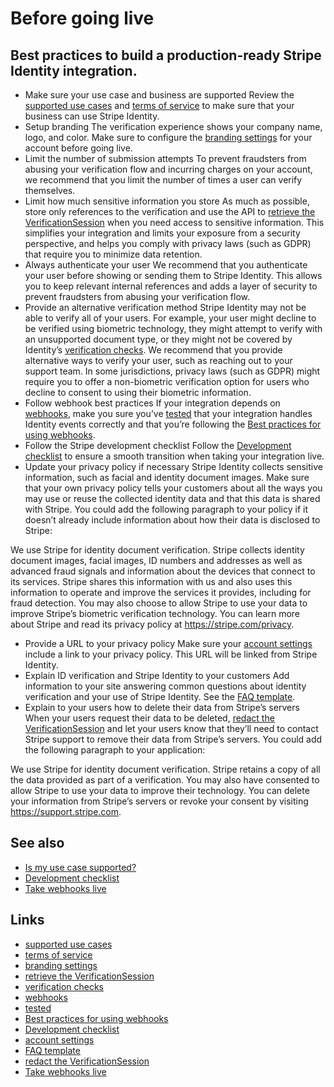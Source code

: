 # Before going live

## Best practices to build a production-ready Stripe Identity integration.

- Make sure your use case and business are supported
Review the [supported use cases](https://docs.stripe.com/identity/use-cases) and
[terms of service](https://stripe.com/identity/legal) to make sure that your
business can use Stripe Identity.
- Setup branding
The verification experience shows your company name, logo, and color. Make sure
to configure the [branding
settings](https://dashboard.stripe.com/settings/branding) for your account
before going live.
- Limit the number of submission attempts
To prevent fraudsters from abusing your verification flow and incurring charges
on your account, we recommend that you limit the number of times a user can
verify themselves.
- Limit how much sensitive information you store
As much as possible, store only references to the verification and use the API
to [retrieve the
VerificationSession](https://docs.stripe.com/api/identity/verification_sessions/retrieve)
when you need access to sensitive information. This simplifies your integration
and limits your exposure from a security perspective, and helps you comply with
privacy laws (such as GDPR) that require you to minimize data retention.
- Always authenticate your user
We recommend that you authenticate your user before showing or sending them to
Stripe Identity. This allows you to keep relevant internal references and adds a
layer of security to prevent fraudsters from abusing your verification flow.
- Provide an alternative verification method
Stripe Identity may not be able to verify all of your users. For example, your
user might decline to be verified using biometric technology, they might attempt
to verify with an unsupported document type, or they might not be covered by
Identity’s [verification
checks](https://docs.stripe.com/identity/verification-checks). We recommend that
you provide alternative ways to verify your user, such as reaching out to your
support team. In some jurisdictions, privacy laws (such as GDPR) might require
you to offer a non-biometric verification option for users who decline to
consent to using their biometric information.
- Follow webhook best practices
If your integration depends on [webhooks](https://docs.stripe.com/webhooks),
make you sure you’ve
[tested](https://docs.stripe.com/identity/handle-verification-outcomes#test)
that your integration handles Identity events correctly and that you’re
following the [Best practices for using
webhooks](https://docs.stripe.com/webhooks#best-practices).
- Follow the Stripe development checklist
Follow the [Development
checklist](https://docs.stripe.com/get-started/checklist/go-live) to ensure a
smooth transition when taking your integration live.
- Update your privacy policy if necessary
Stripe Identity collects sensitive information, such as facial and identity
document images. Make sure that your own privacy policy tells your customers
about all the ways you may use or reuse the collected identity data and that
this data is shared with Stripe. You could add the following paragraph to your
policy if it doesn’t already include information about how their data is
disclosed to Stripe:

We use Stripe for identity document verification. Stripe collects identity
document images, facial images, ID numbers and addresses as well as advanced
fraud signals and information about the devices that connect to its services.
Stripe shares this information with us and also uses this information to operate
and improve the services it provides, including for fraud detection. You may
also choose to allow Stripe to use your data to improve Stripe’s biometric
verification technology. You can learn more about Stripe and read its privacy
policy at https://stripe.com/privacy.
- Provide a URL to your privacy policy
Make sure your [account
settings](https://dashboard.stripe.com/settings/account?support_details=true)
include a link to your privacy policy. This URL will be linked from Stripe
Identity.
- Explain ID verification and Stripe Identity to your customers
Add information to your site answering common questions about identity
verification and your use of Stripe Identity. See the [FAQ
template](https://docs.stripe.com/identity/explaining-identity).
- Explain to your users how to delete their data from Stripe’s servers
When your users request their data to be deleted, [redact the
VerificationSession](https://docs.stripe.com/identity/verification-sessions#redact)
and let your users know that they’ll need to contact Stripe support to remove
their data from Stripe’s servers. You could add the following paragraph to your
application:

We use Stripe for identity document verification. Stripe retains a copy of all
the data provided as part of a verification. You may also have consented to
allow Stripe to use your data to improve their technology. You can delete your
information from Stripe’s servers or revoke your consent by visiting
https://support.stripe.com.

## See also

- [Is my use case supported?](https://docs.stripe.com/identity/use-cases)
- [Development checklist](https://docs.stripe.com/get-started/checklist/go-live)
- [Take webhooks live](https://docs.stripe.com/webhooks#register-webhook)

## Links

- [supported use cases](https://docs.stripe.com/identity/use-cases)
- [terms of service](https://stripe.com/identity/legal)
- [branding settings](https://dashboard.stripe.com/settings/branding)
- [retrieve the
VerificationSession](https://docs.stripe.com/api/identity/verification_sessions/retrieve)
- [verification checks](https://docs.stripe.com/identity/verification-checks)
- [webhooks](https://docs.stripe.com/webhooks)
- [tested](https://docs.stripe.com/identity/handle-verification-outcomes#test)
- [Best practices for using
webhooks](https://docs.stripe.com/webhooks#best-practices)
- [Development checklist](https://docs.stripe.com/get-started/checklist/go-live)
- [account
settings](https://dashboard.stripe.com/settings/account?support_details=true)
- [FAQ template](https://docs.stripe.com/identity/explaining-identity)
- [redact the
VerificationSession](https://docs.stripe.com/identity/verification-sessions#redact)
- [Take webhooks live](https://docs.stripe.com/webhooks#register-webhook)